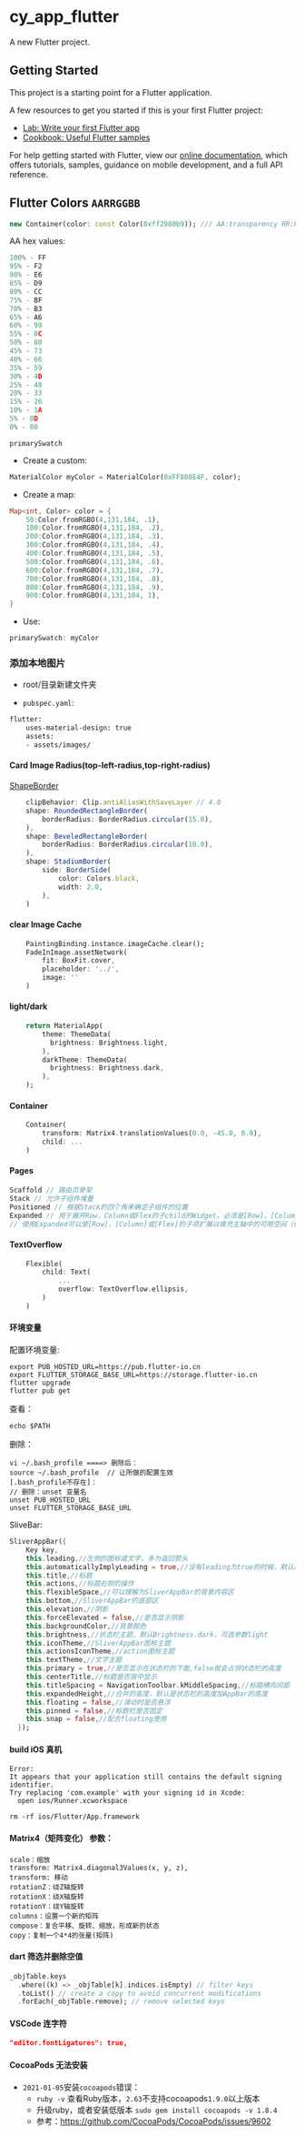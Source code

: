 # cy_app_flutter

A new Flutter project.

## Getting Started

This project is a starting point for a Flutter application.

A few resources to get you started if this is your first Flutter project:

- [Lab: Write your first Flutter app](https://flutter.dev/docs/get-started/codelab)
- [Cookbook: Useful Flutter samples](https://flutter.dev/docs/cookbook)

For help getting started with Flutter, view our
[online documentation](https://flutter.dev/docs), which offers tutorials,
samples, guidance on mobile development, and a full API reference.

## Flutter Colors `AARRGGBB`

```Dart
new Container(color: const Color(0xff2980b9)); /// AA:transparency RR:Red  GG:Green    BB:Blue
```

AA hex values:

```js
100% - FF
95% - F2
90% - E6
85% - D9
80% - CC
75% - BF
70% - B3
65% - A6
60% - 99
55% - 8C
50% - 80
45% - 73
40% - 66
35% - 59
30% - 4D
25% - 40
20% - 33
15% - 26
10% - 1A
5% - 0D
0% - 00
```

`primarySwatch`

- Create a custom:

```Dart
MaterialColor myColor = MaterialColor(0xFF880E4F, color);
```

- Create a map:

```Dart
Map<int, Color> color = {
    50:Color.fromRGBO(4,131,184, .1),
    100:Color.fromRGBO(4,131,184, .2),
    200:Color.fromRGBO(4,131,184, .3),
    300:Color.fromRGBO(4,131,184, .4),
    400:Color.fromRGBO(4,131,184, .5),
    500:Color.fromRGBO(4,131,184, .6),
    600:Color.fromRGBO(4,131,184, .7),
    700:Color.fromRGBO(4,131,184, .8),
    800:Color.fromRGBO(4,131,184, .9),
    900:Color.fromRGBO(4,131,184, 1),
}
```

- Use:

```Dart
primarySwatch: myColor
```

### 添加本地图片

- root/目录新建文件夹

- `pubspec.yaml`:

```xml
flutter:
    uses-material-design: true
    assets:
    - assets/images/
```

#### Card Image Radius(top-left-radius,top-right-radius)

[ShapeBorder](https://api.flutter.dev/flutter/painting/ShapeBorder-class.html)

```js
    clipBehavior: Clip.antiAliasWithSaveLayer // 4.0
    shape: RoundedRectangleBorder(
        borderRadius: BorderRadius.circular(15.0),
    ),
    shape: BeveledRectangleBorder(
        borderRadius: BorderRadius.circular(10.0),
    ),
    shape: StadiumBorder(
        side: BorderSide(
            color: Colors.black,
            width: 2.0,
        ),
    )
```

#### clear Image Cache

```dart
    PaintingBinding.instance.imageCache.clear();
    FadeInImage.assetNetwork(
        fit: BoxFit.cover,
        placeholder: '../',
        image: ''
    )
```

#### light/dark

```dart
    return MaterialApp(
        theme: ThemeData(
          brightness: Brightness.light,
        ),
        darkTheme: ThemeData(
          brightness: Brightness.dark,
        ),
    );
```

#### Container

```dart
    Container(
        transform: Matrix4.translationValues(0.0, -45.0, 0.0),
        child: ...
    )
```

#### Pages

```dart
Scaffold // 路由页骨架
Stack // 允许子组件堆叠
Positioned // 根据Stack的四个角来确定子组件的位置
Expanded // 用于展开Row，Column或Flex的子child的Widget。必须是[Row]，[Column]或[Flex]的后代
// 使用Expanded可以使[Row]，[Column]或[Flex]的子项扩展以填充主轴中的可用空间（例如，水平用[Row]或垂直用[Column]）。
```

#### TextOverflow

```dart
    Flexible(
        child: Text(
            ...
            overflow: TextOverflow.ellipsis,
        )
    )
```

#### 环境变量

配置环境变量:

```shell
export PUB_HOSTED_URL=https://pub.flutter-io.cn
export FLUTTER_STORAGE_BASE_URL=https://storage.flutter-io.cn
flutter upgrade
flutter pub get
```

查看：

```shell
echo $PATH
```

删除：

```shell
vi ~/.bash_profile ====> 删除后：
source ~/.bash_profile  // 让所做的配置生效
[.bash_profile不存在]：
// 删除：unset 变量名
unset PUB_HOSTED_URL
unset FLUTTER_STORAGE_BASE_URL
```

SliveBar:

```dart
SliverAppBar({
    Key key,
    this.leading,//左侧的图标或文字，多为返回箭头
    this.automaticallyImplyLeading = true,//没有leading为true的时候，默认返回箭头，没有leading且为false，则显示title
    this.title,//标题
    this.actions,//标题右侧的操作
    this.flexibleSpace,//可以理解为SliverAppBar的背景内容区
    this.bottom,//SliverAppBar的底部区
    this.elevation,//阴影
    this.forceElevated = false,//是否显示阴影
    this.backgroundColor,//背景颜色
    this.brightness,//状态栏主题，默认Brightness.dark，可选参数light
    this.iconTheme,//SliverAppBar图标主题
    this.actionsIconTheme,//action图标主题
    this.textTheme,//文字主题
    this.primary = true,//是否显示在状态栏的下面,false就会占领状态栏的高度
    this.centerTitle,//标题是否居中显示
    this.titleSpacing = NavigationToolbar.kMiddleSpacing,//标题横向间距
    this.expandedHeight,//合并的高度，默认是状态栏的高度加AppBar的高度
    this.floating = false,//滑动时是否悬浮
    this.pinned = false,//标题栏是否固定
    this.snap = false,//配合floating使用
  });
```
#### build iOS 真机
```shell
Error:
It appears that your application still contains the default signing identifier.
Try replacing 'com.example' with your signing id in Xcode:
  open ios/Runner.xcworkspace
```
`rm -rf ios/Flutter/App.framework`

#### Matrix4（矩阵变化） 参数：
```text
scale：缩放
transform: Matrix4.diagonal3Values(x, y, z),
transform: 移动
rotationZ：绕Z轴旋转
rotationX：绕X轴旋转
rotationY：绕Y轴旋转
columns：设置一个新的矩阵
compose：复合平移、旋转、缩放，形成新的状态
copy：复制一个4*4的张量(矩阵)
```

#### dart 筛选并删除空值
```dart
_objTable.keys
  .where((k) => _objTable[k].indices.isEmpty) // filter keys
  .toList() // create a copy to avoid concurrent modifications
  .forEach(_objTable.remove); // remove selected keys
```

#### VSCode 连字符
```json
"editor.fontLigatures": true,
```

#### CocoaPods 无法安装

- `2021-01-05`安装`cocoapods`错误：
  - `ruby -v` 查看Ruby版本，`2.63`不支持cocoapods`1.9.0`以上版本
  - 升级ruby，或者安装低版本 `sudo gem install cocoapods -v 1.8.4`
  - 参考：https://github.com/CocoaPods/CocoaPods/issues/9602